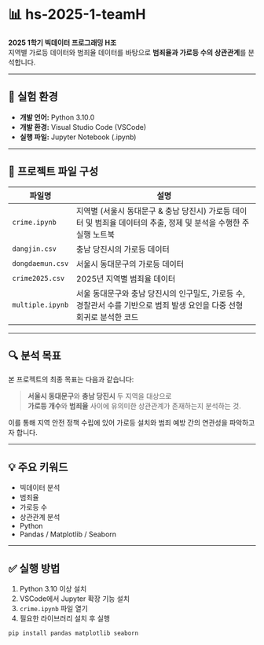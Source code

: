 # 📊 hs-2025-1-teamH

**2025 1학기 빅데이터 프로그래밍 H조**  
지역별 가로등 데이터와 범죄율 데이터를 바탕으로 **범죄율과 가로등 수의 상관관계**를 분석합니다.

---

## 🧪 실험 환경

- **개발 언어:** Python 3.10.0  
- **개발 환경:** Visual Studio Code (VSCode)  
- **실행 파일:** Jupyter Notebook (.ipynb)

---

## 📁 프로젝트 파일 구성

| 파일명 | 설명 |
|--------|------|
| `crime.ipynb` | 지역별 (서울시 동대문구 & 충남 당진시) 가로등 데이터 및 범죄율 데이터의 추출, 정제 및 분석을 수행한 주 실행 노트북 |
| `dangjin.csv` | 충남 당진시의 가로등 데이터 |
| `dongdaemun.csv` | 서울시 동대문구의 가로등 데이터 |
| `crime2025.csv` | 2025년 지역별 범죄율 데이터 |
| `multiple.ipynb` | 서울 동대문구와 충남 당진시의 인구밀도, 가로등 수, 경찰관서 수를 기반으로 범죄 발생 요인을 다중 선형 회귀로 분석한 코드|

---

## 🔍 분석 목표

본 프로젝트의 최종 목표는 다음과 같습니다:

> **서울시 동대문구**와 **충남 당진시** 두 지역을 대상으로  
> **가로등 개수**와 **범죄율** 사이에 유의미한 상관관계가 존재하는지 분석하는 것.

이를 통해 지역 안전 정책 수립에 있어 가로등 설치와 범죄 예방 간의 연관성을 파악하고자 합니다.

---

## 💡 주요 키워드

- 빅데이터 분석
- 범죄율
- 가로등 수
- 상관관계 분석
- Python
- Pandas / Matplotlib / Seaborn

---

## ✅ 실행 방법

1. Python 3.10 이상 설치
2. VSCode에서 Jupyter 확장 기능 설치
3. `crime.ipynb` 파일 열기
4. 필요한 라이브러리 설치 후 실행

```bash
pip install pandas matplotlib seaborn
